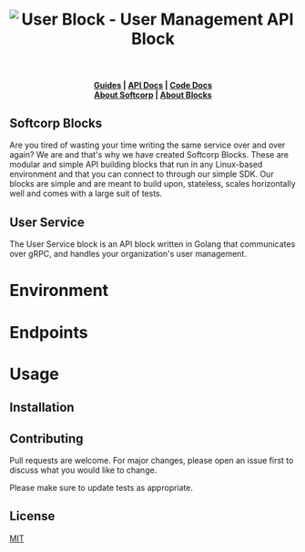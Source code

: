 <h1 align="center"><img src="https://softcorp-io.github.io/website/blocks/user_block_cover.png" alt="User Block - User Management API Block"></h1>
<br/>
<h4 align="center">
    <a href="https://www.softcorp.io/blocks/user/docs/guide">Guides</a> |
    <a href="https://www.softcorp.io/blocks/user/docs/api">API Docs</a> |
    <a href="https://www.softcorp.io/blocks/user/docs/code">Code Docs</a> <br/>
    <a href="https://www.softcorp.io">About Softcorp</a> |
    <a href="https://www.blocks.softcorp.io">About Blocks</a>
</h4>

## Softcorp Blocks
Are you tired of wasting your time writing the same service over and over again?
We are and that's why we have created Softcorp Blocks. These are modular and simple API building blocks that run in
any Linux-based environment and that you can connect to through our simple SDK.
Our blocks are simple and are meant to build upon, stateless, scales horizontally well and comes with a large suit of tests. 
## User Service
The User Service block is an API block written in Golang that communicates over gRPC, and handles
your organization's user management.

# Environment

# Endpoints

# Usage


## Installation

## Contributing
Pull requests are welcome. For major changes, please open an issue first to discuss what you would like to change.

Please make sure to update tests as appropriate.

## License
[MIT](https://choosealicense.com/licenses/mit/)